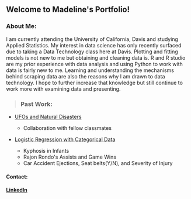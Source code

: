 
## Welcome to Madeline's Portfolio! 

### About Me: 
I am currently attending the University of California, Davis and studying Applied Statistics. My interest in data science has only recently surfaced due to taking a Data Technology class here at Davis. Plotting and fitting models is not new to me but obtaining and cleaning data is. R and R studio are my prior experience with data analysis and using Python to work with data is fairly new to me. Learning and understanding the mechanisms behind scraping data are also the reasons why I am drawn to data technology. I hope to further increase that knowledge but still continue to work more with examining data and presenting. 

> ### Past Work:

* [UFOs and Natural Disasters](https://github.com/mmadet/STA-141B-Project) 
  + Collaboration with fellow classmates

* [Logistic Regression with Categorical Data](https://github.com/mmadet/Assignments)
  + Kyphosis in Infants
  + Rajon Rondo's Assists and Game Wins
  + Car Accident Ejections, Seat belts(Y/N), and Severity of Injury 



#### Contact:
#### [LinkedIn](https://www.linkedin.com/in/madeline-ye-25283727/)

